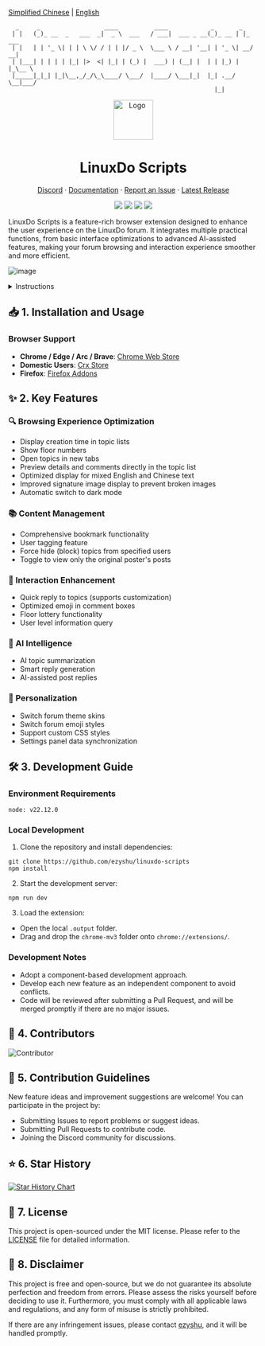 [Simplified Chinese](README.md) | [English](README_EN.md)

```
  _     _                  ____          ____            _       _       
 | |   (_)_ __  _   ___  _|  _ \  ___   / ___|  ___ _ __(_)_ __ | |_ ___ 
 | |   | | '_ \| | | \ \/ / | | |/ _ \  \___ \ / __| '__| | '_ \| __/ __|
 | |___| | | | | |_| |>  <| |_| | (_) |  ___) | (__| |  | | |_) | |_\__ \
 |_____|_|_| |_|\__,_/_/\_\____/ \___/  |____/ \___|_|  |_| .__/ \__|___/
                                                          |_|            
```

<div align="center">
  <a href="https://github.com/ezyshu/linuxdo-scripts">
    <img src="https://github.com/ezyshu/linuxdo-scripts/blob/main/public/icon/128.png?raw=true" alt="Logo" width="80" height="80">
  </a>

  <h1>LinuxDo Scripts</h1>

  <p>
    <a href="https://discord.gg/n2pErsD7Kg">Discord</a>
    ·
    <a href="https://linuxdo-scripts.zishu.me">Documentation</a>
    ·
    <a href="https://github.com/ezyshu/linuxdo-scripts/issues/new/choose">Report an Issue</a>
    ·
    <a href="https://github.com/ezyshu/linuxdo-scripts/releases/latest">Latest Release</a>
  </p>

  <p>
  <img src="https://img.shields.io/github/v/release/ezyshu/linuxdo-scripts?logo=github">
  <img src="https://img.shields.io/github/stars/ezyshu/linuxdo-scripts?logo=github&style=flat">
  <img src="https://img.shields.io/chrome-web-store/users/fbgblmjbeebanackldpbmpacppflgmlj?style=flat&logo=googlechrome&label=Chrome%20Web%20Store">
  <img src="https://img.shields.io/badge/License-AGPLv3-important?logo=gnu">
  </p>
</div>

<!-- <img src="https://profile-counter.glitch.me/linuxdo-scripts/count.svg" style="display:none"> -->

LinuxDo Scripts is a feature-rich browser extension designed to enhance the user experience on the LinuxDo forum. It integrates multiple practical functions, from basic interface optimizations to advanced AI-assisted features, making your forum browsing and interaction experience smoother and more efficient.

![image](https://github.com/user-attachments/assets/b1c43bdf-7b36-4ed3-91f2-e5a5af3d0929)

<details>
<summary>Instructions</summary>
  
![image](https://github.com/user-attachments/assets/a052a816-3209-4e3d-ba5d-252b6518bf55)
  
</details>

## 📥 1. Installation and Usage

### Browser Support
- **Chrome / Edge / Arc / Brave**: [Chrome Web Store](https://chromewebstore.google.com/detail/fbgblmjbeebanackldpbmpacppflgmlj)
- **Domestic Users**: [Crx Store](https://www.crxsoso.com/webstore/detail/fbgblmjbeebanackldpbmpacppflgmlj)
- **Firefox**: [Firefox Addons](https://addons.mozilla.org/zh-CN/firefox/addon/linux_do-scripts/)


## ✨ 2. Key Features

### 🔍 Browsing Experience Optimization
- Display creation time in topic lists
- Show floor numbers
- Open topics in new tabs
- Preview details and comments directly in the topic list
- Optimized display for mixed English and Chinese text
- Improved signature image display to prevent broken images
- Automatic switch to dark mode

### 📚 Content Management
- Comprehensive bookmark functionality
- User tagging feature
- Force hide (block) topics from specified users
- Toggle to view only the original poster's posts

### 💬 Interaction Enhancement
- Quick reply to topics (supports customization)
- Optimized emoji in comment boxes
- Floor lottery functionality
- User level information query

### 🤖 AI Intelligence
- AI topic summarization
- Smart reply generation
- AI-assisted post replies

### 🎨 Personalization
- Switch forum theme skins
- Switch forum emoji styles
- Support custom CSS styles
- Settings panel data synchronization

## 🛠️ 3. Development Guide

### Environment Requirements
```
node: v22.12.0
```

### Local Development
1. Clone the repository and install dependencies:
```shell
git clone https://github.com/ezyshu/linuxdo-scripts
npm install
```

2. Start the development server:
```shell
npm run dev
```

3. Load the extension:
- Open the local `.output` folder.
- Drag and drop the `chrome-mv3` folder onto `chrome://extensions/`.

### Development Notes
- Adopt a component-based development approach.
- Develop each new feature as an independent component to avoid conflicts.
- Code will be reviewed after submitting a Pull Request, and will be merged promptly if there are no major issues.

## 🚀 4. Contributors

![Contributor](https://contrib.rocks/image?repo=ezyshu/linuxdo-scripts)

## 🤝 5. Contribution Guidelines

New feature ideas and improvement suggestions are welcome! You can participate in the project by:
- Submitting Issues to report problems or suggest ideas.
- Submitting Pull Requests to contribute code.
- Joining the Discord community for discussions.

## ⭐️ 6. Star History

[![Star History Chart](https://api.star-history.com/svg?repos=ezyshu/linuxdo-scripts&type=Timeline)](https://www.star-history.com/#ezyshu/linuxdo-scripts&Timeline)

## 📄 7. License

This project is open-sourced under the MIT license. Please refer to the [LICENSE](LICENSE) file for detailed information.

## 📖 8. Disclaimer

This project is free and open-source, but we do not guarantee its absolute perfection and freedom from errors. Please assess the risks yourself before deciding to use it. Furthermore, you must comply with all applicable laws and regulations, and any form of misuse is strictly prohibited.

If there are any infringement issues, please contact [ezyshu](https://github.com/ezyshu), and it will be handled promptly.
